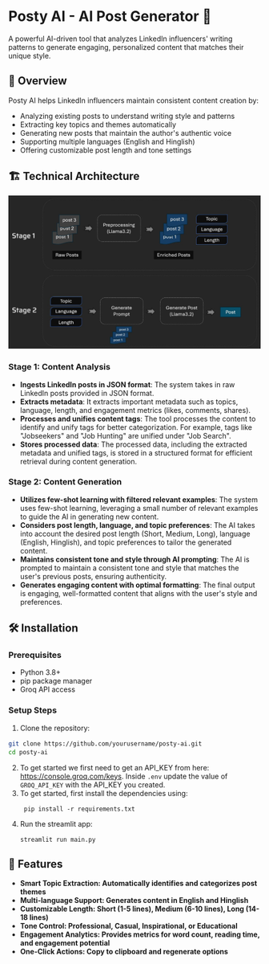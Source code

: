 # Posty AI - AI Post Generator 🚀

A powerful AI-driven tool that analyzes LinkedIn influencers' writing patterns to generate engaging, personalized content that matches their unique style.

## 📖 Overview

Posty AI helps LinkedIn influencers maintain consistent content creation by:
- Analyzing existing posts to understand writing style and patterns
- Extracting key topics and themes automatically
- Generating new posts that maintain the author's authentic voice
- Supporting multiple languages (English and Hinglish)
- Offering customizable post length and tone settings

## 🏗️ Technical Architecture

<img src="resources/architecture.jpg"/>

### Stage 1: Content Analysis
- **Ingests LinkedIn posts in JSON format**: The system takes in raw LinkedIn posts provided in JSON format.
- **Extracts metadata**: It extracts important metadata such as topics, language, length, and engagement metrics (likes, comments, shares).
- **Processes and unifies content tags**: The tool processes the content to identify and unify tags for better categorization. For example, tags like "Jobseekers" and "Job Hunting" are unified under "Job Search".
- **Stores processed data**: The processed data, including the extracted metadata and unified tags, is stored in a structured format for efficient retrieval during content generation.

### Stage 2: Content Generation
- **Utilizes few-shot learning with filtered relevant examples**: The system uses few-shot learning, leveraging a small number of relevant examples to guide the AI in generating new content.
- **Considers post length, language, and topic preferences**: The AI takes into account the desired post length (Short, Medium, Long), language (English, Hinglish), and topic preferences to tailor the generated content.
- **Maintains consistent tone and style through AI prompting**: The AI is prompted to maintain a consistent tone and style that matches the user's previous posts, ensuring authenticity.
- **Generates engaging content with optimal formatting**: The final output is engaging, well-formatted content that aligns with the user's style and preferences.

## 🛠️ Installation

### Prerequisites
- Python 3.8+
- pip package manager
- Groq API access

### Setup Steps

1. Clone the repository:
```bash
git clone https://github.com/yourusername/posty-ai.git
cd posty-ai
```
2. To get started we first need to get an API_KEY from here: https://console.groq.com/keys. Inside `.env` update the value of `GROQ_API_KEY` with the API_KEY you created. 
3. To get started, first install the dependencies using:
    ```commandline
     pip install -r requirements.txt
    ```
4. Run the streamlit app:
   ```commandline
   streamlit run main.py
   ```
## 🎯 Features
- **Smart Topic Extraction: Automatically identifies and categorizes post themes**
- **Multi-language Support: Generates content in English and Hinglish**
- **Customizable Length: Short (1-5 lines), Medium (6-10 lines), Long (14-18 lines)**
- **Tone Control: Professional, Casual, Inspirational, or Educational**
- **Engagement Analytics: Provides metrics for word count, reading time, and engagement potential**
- **One-Click Actions: Copy to clipboard and regenerate options**